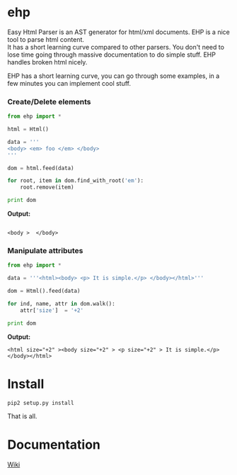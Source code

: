 ehp
===

Easy Html Parser is an AST generator for html/xml documents. EHP is a nice tool to parse html content.  
It has a short learning curve compared to other parsers. You don't need to lose time going through massive 
documentation to do simple stuff. EHP handles broken html nicely.

EHP has a short learning curve, you can go through some examples, in a few minutes
you can implement cool stuff.

### Create/Delete elements

~~~python
from ehp import *

html = Html()

data = '''
<body> <em> foo </em> </body>
'''

dom = html.feed(data)

for root, item in dom.find_with_root('em'):
    root.remove(item)

print dom
~~~

**Output:**

~~~

<body >  </body>
~~~

### Manipulate attributes

~~~python
from ehp import *

data = '''<html><body> <p> It is simple.</p> </body></html>'''

dom = Html().feed(data)

for ind, name, attr in dom.walk():
    attr['size']  = '+2'

print dom
~~~

**Output:**

~~~
<html size="+2" ><body size="+2" > <p size="+2" > It is simple.</p> </body></html>
~~~

Install
=======
    pip2 setup.py install
    
That is all.

# Documentation

[Wiki](https://github.com/iogf/ehp/wiki)




